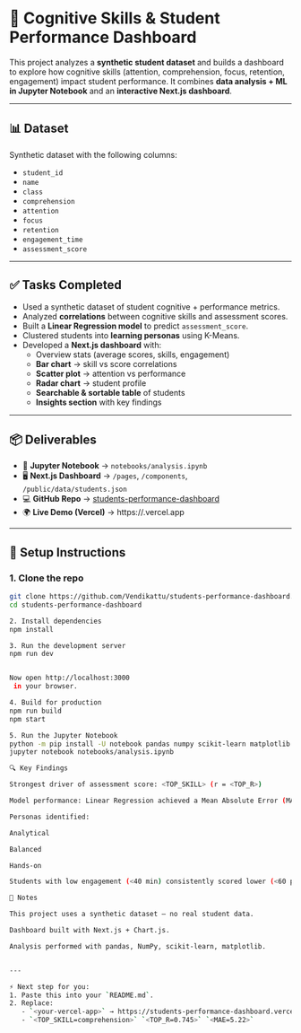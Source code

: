 # 🧠 Cognitive Skills & Student Performance Dashboard

This project analyzes a **synthetic student dataset** and builds a dashboard to explore how cognitive skills (attention, comprehension, focus, retention, engagement) impact student performance. It combines **data analysis + ML in Jupyter Notebook** and an **interactive Next.js dashboard**.

---

## 📊 Dataset
Synthetic dataset with the following columns:

- `student_id`  
- `name`  
- `class`  
- `comprehension`  
- `attention`  
- `focus`  
- `retention`  
- `engagement_time`  
- `assessment_score`

---

## ✅ Tasks Completed
- Used a synthetic dataset of student cognitive + performance metrics.  
- Analyzed **correlations** between cognitive skills and assessment scores.  
- Built a **Linear Regression model** to predict `assessment_score`.  
- Clustered students into **learning personas** using K-Means.  
- Developed a **Next.js dashboard** with:
  - Overview stats (average scores, skills, engagement)
  - **Bar chart** → skill vs score correlations
  - **Scatter plot** → attention vs performance
  - **Radar chart** → student profile
  - **Searchable & sortable table** of students
  - **Insights section** with key findings

---

## 📦 Deliverables
- 📒 **Jupyter Notebook** → `notebooks/analysis.ipynb`  
- 🖥️ **Next.js Dashboard** → `/pages`, `/components`, `/public/data/students.json`  
- 💻 **GitHub Repo** → [students-performance-dashboard](https://github.com/Vendikattu/students-performance-dashboard)  
- 🌍 **Live Demo (Vercel)** → https://<your-vercel-app>.vercel.app  

---

## 🚀 Setup Instructions

### 1. Clone the repo
```bash
git clone https://github.com/Vendikattu/students-performance-dashboard.git
cd students-performance-dashboard

2. Install dependencies
npm install

3. Run the development server
npm run dev


Now open http://localhost:3000
 in your browser.

4. Build for production
npm run build
npm start

5. Run the Jupyter Notebook
python -m pip install -U notebook pandas numpy scikit-learn matplotlib
jupyter notebook notebooks/analysis.ipynb

🔍 Key Findings

Strongest driver of assessment score: <TOP_SKILL> (r = <TOP_R>)

Model performance: Linear Regression achieved a Mean Absolute Error (MAE) of ~<MAE> points

Personas identified:

Analytical

Balanced

Hands-on

Students with low engagement (<40 min) consistently scored lower (<60 points), suggesting targeted interventions can help.

📌 Notes

This project uses a synthetic dataset — no real student data.

Dashboard built with Next.js + Chart.js.

Analysis performed with pandas, NumPy, scikit-learn, matplotlib.


---

⚡ Next step for you:
1. Paste this into your `README.md`.  
2. Replace:
   - `<your-vercel-app>` → https://students-performance-dashboard.vercel.app/  
   - `<TOP_SKILL=comprehension>` `<TOP_R=0.745>` `<MAE=5.22>`
